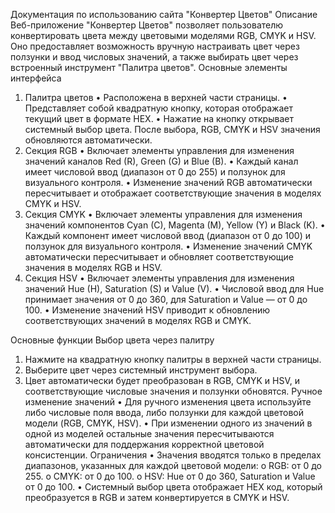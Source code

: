 Документация по использованию сайта "Конвертер Цветов"
Описание
Веб-приложение "Конвертер Цветов" позволяет пользователю конвертировать цвета между цветовыми моделями RGB, CMYK и HSV. Оно предоставляет возможность вручную настраивать цвет через ползунки и ввод числовых значений, а также выбирать цвет через встроенный инструмент "Палитра цветов".
Основные элементы интерфейса
1. Палитра цветов
•	Расположена в верхней части страницы.
•	Представляет собой квадратную кнопку, которая отображает текущий цвет в формате HEX.
•	Нажатие на кнопку открывает системный выбор цвета. После выбора, RGB, CMYK и HSV значения обновляются автоматически.
2. Секция RGB
•	Включает элементы управления для изменения значений каналов Red (R), Green (G) и Blue (B).
•	Каждый канал имеет числовой ввод (диапазон от 0 до 255) и ползунок для визуального контроля.
•	Изменение значений RGB автоматически пересчитывает и отображает соответствующие значения в моделях CMYK и HSV.
3. Секция CMYK
•	Включает элементы управления для изменения значений компонентов Cyan (C), Magenta (M), Yellow (Y) и Black (K).
•	Каждый компонент имеет числовой ввод (диапазон от 0 до 100) и ползунок для визуального контроля.
•	Изменение значений CMYK автоматически пересчитывает и обновляет соответствующие значения в моделях RGB и HSV.
4. Секция HSV
•	Включает элементы управления для изменения значений Hue (H), Saturation (S) и Value (V).
•	Числовой ввод для Hue принимает значения от 0 до 360, для Saturation и Value — от 0 до 100.
•	Изменение значений HSV приводит к обновлению соответствующих значений в моделях RGB и CMYK.

Основные функции
Выбор цвета через палитру
1.	Нажмите на квадратную кнопку палитры в верхней части страницы.
2.	Выберите цвет через системный инструмент выбора.
3.	Цвет автоматически будет преобразован в RGB, CMYK и HSV, и соответствующие числовые значения и ползунки обновятся.
Ручное изменение значений
•	Для ручного изменения цвета используйте либо числовые поля ввода, либо ползунки для каждой цветовой модели (RGB, CMYK, HSV).
•	При изменении одного из значений в одной из моделей остальные значения пересчитываются автоматически для поддержания корректной цветовой консистенции.
Ограничения
•	Значения вводятся только в пределах диапазонов, указанных для каждой цветовой модели:
o	RGB: от 0 до 255.
o	CMYK: от 0 до 100.
o	HSV: Hue от 0 до 360, Saturation и Value от 0 до 100.
•	Системный выбор цвета отображает HEX код, который преобразуется в RGB и затем конвертируется в CMYK и HSV.

